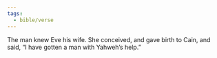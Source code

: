 ```yaml
---
tags:
  - bible/verse
---
```

The man knew Eve his wife. She conceived, and gave birth to Cain, and said, “I have gotten a man with Yahweh’s help.”